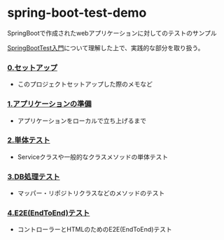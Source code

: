 # spring-boot-test-demo

SpringBootで作成されたwebアプリケーションに対してのテストのサンプル

[SpringBootTest入門](https://www.slideshare.net/techblogyahoo/springboottest)について理解した上で、実践的な部分を取り扱う。

### [0.セットアップ](docs/setup.md)
 - このプロジェクトセットアップした際のメモなど

### [1.アプリケーションの準備](dosc/ready.md)
 - アプリケーションをローカルで立ち上げるまで
 
### [2.単体テスト](docs/test_unit.md)
 - Serviceクラスや一般的なクラスメソッドの単体テスト
 
### [3.DB処理テスト](docs/test_db.md)
 - マッパー・リポジトリクラスなどのメソッドのテスト
 
### [4.E2E(EndToEnd)テスト](docs/test_e2e.md)
 - コントローラーとHTMLのためのE2E(EndToEnd)テスト
